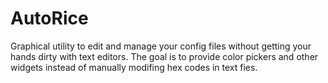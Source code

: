 # AutoRice
Graphical utility to edit and manage your config files without getting your hands dirty with text editors.
The goal is to provide color pickers and other widgets instead of manually modifing hex codes in text fies.
